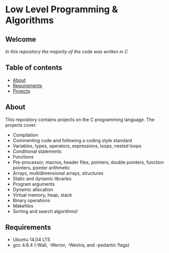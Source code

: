 # Low Level Programming & Algorithms
## Welcome
_In this repository the majority of the code was written in C_
## Table of contents
* [About](#About)
* [Requirements](#Requirements)
* [Projects](#Projects)
## About
This repository contains projects on the C programming language. The projects cover:
* Compilation
* Commenting code and following a coding style standard
* Variables, types, operators, expressions, loops, nested loops
* Conditional statements
* Functions
* Pre-processor, macros, header files, pointers, double pointers, function pointers, pointer arithmetic
* Arrays, multidimensional arrays, structures
* Static and dynamic libraries
* Program arguments
* Dynamic allocation
* Virtual memory, heap, stack
* Binary operations
* Makefiles
* Sorting and search algorithms!
## Requirements
* Ubuntu 14.04 LTS
* gcc 4.8.4 (-Wall, -Werror, -Wextra, and -pedantic flags)
